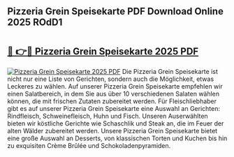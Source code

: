 ## Pizzeria Grein Speisekarte PDF Download Online 2025 ROdD1

# <h2><a href="http://gc8g1tv.nevu.top/?p=Pizzeria+Grein+Speisekarte">🔗 👉🔴 Pizzeria Grein Speisekarte 2025 PDF</a></h2>

[![Pizzeria Grein Speisekarte 2025 PDF](https://i.imgur.com/dBaPXMq.png)](http://gc8g1tv.nevu.top/?p=Pizzeria+Grein+Speisekarte)
Die Pizzeria Grein Speisekarte ist nicht nur eine Liste von Gerichten, sondern auch die Möglichkeit, etwas Leckeres zu wählen. Auf unserer Pizzeria Grein Speisekarte empfehlen wir einen Salatbereich, in dem Sie aus über 10 verschiedenen Salaten wählen können, die mit frischen Zutaten zubereitet werden. Für Fleischliebhaber gibt es auf unserer Pizzeria Grein Speisekarte eine Auswahl an Gerichten: Rindfleisch, Schweinefleisch, Huhn und Fisch. Unseren Auserwählten bieten wir köstliche Gerichte wie Schaschlik und Steak an, die im Feuer der alten Wälder zubereitet werden. Unsere Pizzeria Grein Speisekarte bietet eine große Auswahl an Desserts, von klassischen Torten und Kuchen bis hin zu exquisiten Crème Brûlée und Schokoladenpyramiden.

